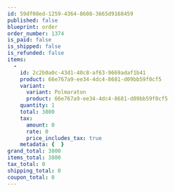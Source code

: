```yaml
---
id: 59df08ed-1259-4364-8608-3665d9168459
published: false
blueprint: order
order_number: 1374
is_paid: false
is_shipped: false
is_refunded: false
items:
  -
    id: 2c2b0a0c-43d1-40c8-af63-9669adaf1b41
    product: 66e767a9-ee34-4dc4-8681-d09bb59f0cf5
    variant:
      variant: Polmaraton
      product: 66e767a9-ee34-4dc4-8681-d09bb59f0cf5
    quantity: 1
    total: 3800
    tax:
      amount: 0
      rate: 0
      price_includes_tax: true
    metadata: {  }
grand_total: 3800
items_total: 3800
tax_total: 0
shipping_total: 0
coupon_total: 0
---
```


